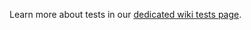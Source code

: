 Learn more about tests in our [dedicated wiki tests page](https://github.com/matomo-org/matomo-for-wordpress/wiki/Tests).
